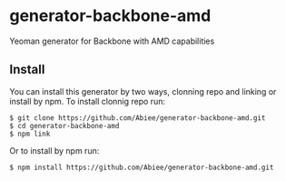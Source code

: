 generator-backbone-amd
======================

Yeoman generator for Backbone with AMD capabilities

Install
-------
You can install this generator by two ways, clonning repo and linking or install by npm. To install clonnig repo run:

    $ git clone https://github.com/Abiee/generator-backbone-amd.git
    $ cd generator-backbone-amd
    $ npm link

Or to install by npm run:

    $ npm install https://github.com/Abiee/generator-backbone-amd.git
